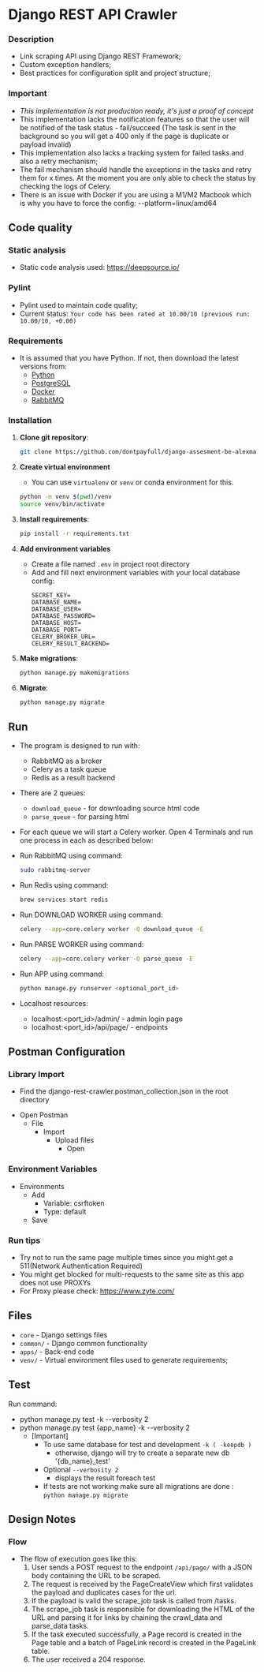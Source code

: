 Django REST API Crawler
========================

### Description
-   Link scraping API using Django REST Framework;
-   Custom exception handlers;
-   Best practices for configuration split and project structure;

### Important
-  *This implementation is not production ready, it's just a proof of concept*
-  This implementation lacks the notification features so that the user will be notified of the task status - fail/succeed (The task is sent in the background so you will get a 400 only if the page is duplicate or payload invalid)
-  This implementation also lacks a tracking system for failed tasks and also a retry mechanism;
-  The fail mechanism should handle the exceptions in the tasks and retry them for x times. At the moment you are only able to check the status by checking the logs of Celery.
-  There is an issue with Docker if you are using a M1/M2 Macbook which is why you have to force the config: --platform=linux/amd64

## Code quality

### Static analysis
- Static code analysis used: https://deepsource.io/

### Pylint
- Pylint used to maintain code quality;
- Current status: `Your code has been rated at 10.00/10 (previous run: 10.00/10, +0.00)`

### Requirements

-   It is assumed that you have Python. If not, then download the latest versions from:
    * [Python](https://www.python.org/downloads/)
    * [PostgreSQL](https://www.postgresql.org/download/)
	* [Docker](https://www.docker.com/)
	* [RabbitMQ](https://www.rabbitmq.com/download.html/)
    
### Installation

1. **Clone git repository**:
    ```bash
    git clone https://github.com/dontpayfull/django-assesment-be-alexmalan.git
    ```

2. **Create virtual environment**
	- You can use `virtualenv` or `venv` or conda environment for this.
    ```bash
    python -m venv $(pwd)/venv
    source venv/bin/activate
    ```

3. **Install requirements**:
    ```bash
    pip install -r requirements.txt
    ```

4. **Add environment variables**
    - Create a file named `.env` in project root directory
    - Add and fill next environment variables with your local database config:
        ```.env
        SECRET_KEY=
        DATABASE_NAME=
        DATABASE_USER=
        DATABASE_PASSWORD=
        DATABASE_HOST=
        DATABASE_PORT=
        CELERY_BROKER_URL=
        CELERY_RESULT_BACKEND=
        ```

5. **Make migrations**:
    ```bash
    python manage.py makemigrations
    ```

6. **Migrate**:
    ```bash
    python manage.py migrate
    ```

## Run
- The program is designed to run with:
    * RabbitMQ as a broker
    * Celery as a task queue
    * Redis as a result backend

- There are 2 queues:
    * `download_queue` - for downloading source html code
    * `parse_queue` - for parsing html

- For each queue we will start a Celery worker. Open 4 Terminals and run one process in each as described below:
-   Run RabbitMQ using command:
    ```bash
    sudo rabbitmq-server
    ```
-   Run Redis using command:
    ```bash
    brew services start redis
    ```   
-   Run DOWNLOAD WORKER using command:
    ```bash
    celery --app=core.celery worker -Q download_queue -E
    ```
-   Run PARSE WORKER using command:
    ```bash
    celery --app=core.celery worker -Q parse_queue -E
    ```
-   Run APP using command:
    ```bash
    python manage.py runserver <optional_port_id>
    ```
- Localhost resources:
    * localhost:<port_id>/admin/ - admin login page
    * localhost:<port_id>/api/page/   - endpoints
    
## Postman Configuration

### Library Import
* Find the django-rest-crawler.postman_collection.json in the root directory
- Open Postman
   - File
      - Import
         - Upload files
            - Open

### Environment Variables
* Environments
   - Add
      - Variable: csrftoken
      - Type: default
   - Save

### Run tips
- Try not to run the same page multiple times since you might get a 511(Network Authentication Required)
- You might get blocked for multi-requests to the same site as this app does not use PROXYs
- For Proxy please check: https://www.zyte.com/

## Files
* `core` - Django settings files
* `common/` - Django common functionality
* `apps/` - Back-end code
* `venv/` - Virtual environment files used to generate requirements;

## Test
Run command:
* python manage.py test -k --verbosity 2
* python manage.py test {app_name} -k --verbosity 2
    * [Important] 
        * To use same database for test and development `-k ( -keepdb )`
            - otherwise, django will try to create a separate new db '{db_name}_test'
        * Optional `--verbosity 2`
            - displays the result foreach test
        * If tests are not working make sure all migrations are done : 
            `python manage.py migrate`

## Design Notes
### Flow
- The flow of execution goes like this:
    1. User sends a POST request to the endpoint `/api/page/` with a JSON body containing the URL to be scraped.
    2. The request is received by the PageCreateView which first validates the payload and duplicates cases for the url.
    3. If the payload is valid the scrape_job task is called from /tasks.
    4. The scrape_job task is responsible for downloading the HTML of the URL and parsing it for links by chaining the crawl_data and parse_data tasks.
    5. If the task executed successfully, a Page record is created in the Page table and a batch of PageLink record is created in the PageLink table.
    6. The user received a 204 response.
